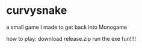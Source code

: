 # curvysnake
a small game I made to get back into Monogame

how to play:
download release.zip
run the exe
fun!!!!
